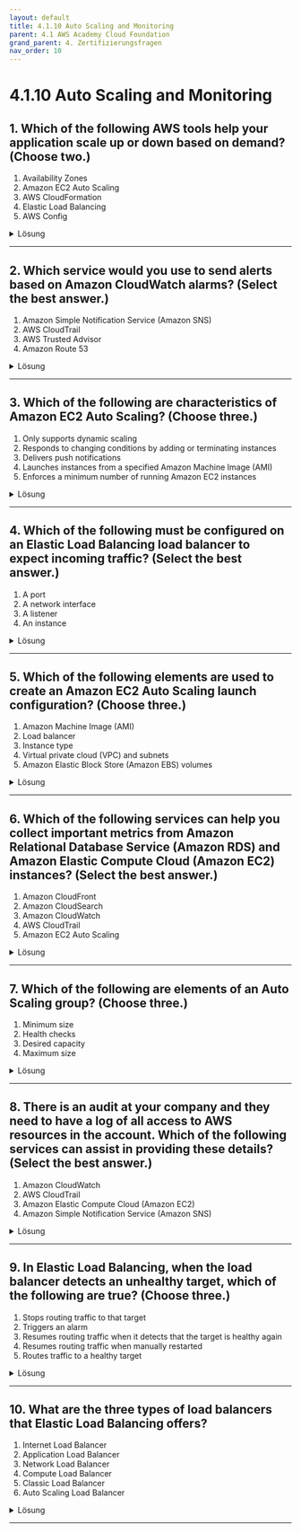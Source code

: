 ```yaml
---
layout: default
title: 4.1.10 Auto Scaling and Monitoring
parent: 4.1 AWS Academy Cloud Foundation
grand_parent: 4. Zertifizierungsfragen 
nav_order: 10
--- 
```


# 4.1.10 Auto Scaling and Monitoring

## 1. Which of the following AWS tools help your application scale up or down based on demand? (Choose two.)

1. Availability Zones
2. Amazon EC2 Auto Scaling
3. AWS CloudFormation
4. Elastic Load Balancing
5. AWS Config

<details>
  <summary>Lösung</summary>
  <b>2 & 4</b>
</details>

---

## 2. Which service would you use to send alerts based on Amazon CloudWatch alarms? (Select the best answer.)

1. Amazon Simple Notification Service (Amazon SNS)
2. AWS CloudTrail
3. AWS Trusted Advisor
4. Amazon Route 53

<details>
  <summary>Lösung</summary>
  <b>Amazon Simple Notification Service (Amazon SNS)</b>
</details>

---

## 3. Which of the following are characteristics of Amazon EC2 Auto Scaling? (Choose three.)

1. Only supports dynamic scaling
2. Responds to changing conditions by adding or terminating instances
3. Delivers push notifications
4. Launches instances from a specified Amazon Machine Image (AMI)
5. Enforces a minimum number of running Amazon EC2 instances

<details>
  <summary>Lösung</summary>
  <b>2 & 4 & 5</b>
</details>

---

## 4. Which of the following must be configured on an Elastic Load Balancing load balancer to expect incoming traffic? (Select the best answer.)

1. A port
2. A network interface
3. A listener
4. An instance

<details>
  <summary>Lösung</summary>
  <b>A listener</b>
</details>

---

## 5. Which of the following elements are used to create an Amazon EC2 Auto Scaling launch configuration? (Choose three.)

1. Amazon Machine Image (AMI)
2. Load balancer
3. Instance type
4. Virtual private cloud (VPC) and subnets
5. Amazon Elastic Block Store (Amazon EBS) volumes

<details>
  <summary>Lösung</summary>
  <b>1 & 3 & 5</b>
</details>

---

## 6. Which of the following services can help you collect important metrics from Amazon Relational Database Service (Amazon RDS) and Amazon Elastic Compute Cloud (Amazon EC2) instances? (Select the best answer.)

1. Amazon CloudFront
2. Amazon CloudSearch
3. Amazon CloudWatch
4. AWS CloudTrail
5. Amazon EC2 Auto Scaling

<details>
  <summary>Lösung</summary>
  <b>Amazon CloudWatch</b>
</details>

---

## 7. Which of the following are elements of an Auto Scaling group? (Choose three.)

1. Minimum size
2. Health checks
3. Desired capacity
4. Maximum size

<details>
  <summary>Lösung</summary>
  <b>1 & 3 & 4</b>
</details>

---

## 8. There is an audit at your company and they need to have a log of all access to AWS resources in the account. Which of the following services can assist in providing these details? (Select the best answer.)

1. Amazon CloudWatch
2. AWS CloudTrail
3. Amazon Elastic Compute Cloud (Amazon EC2)
4. Amazon Simple Notification Service (Amazon SNS)

<details>
  <summary>Lösung</summary>
  <b>AWS CloudTrail</b>
</details>

---

## 9. In Elastic Load Balancing, when the load balancer detects an unhealthy target, which of the following are true? (Choose three.)

1. Stops routing traffic to that target
2. Triggers an alarm
3. Resumes routing traffic when it detects that the target is healthy again
4. Resumes routing traffic when manually restarted
5. Routes traffic to a healthy target

<details>
  <summary>Lösung</summary>
  <b>1 & 3 & 5</b>
</details>

---

## 10. What are the three types of load balancers that Elastic Load Balancing offers?

1. Internet Load Balancer
2. Application Load Balancer
3. Network Load Balancer
4. Compute Load Balancer
5. Classic Load Balancer
6. Auto Scaling Load Balancer

<details>
  <summary>Lösung</summary>
  <b>2 & 3 & 5</b>
</details>

---
